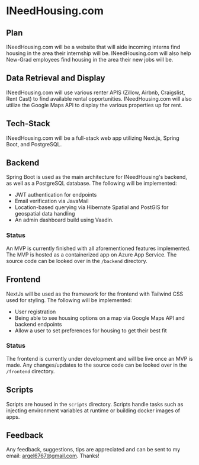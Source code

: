 # INeedHousing.com

## Plan
INeedHousing.com will be a website that will aide incoming interns find housing in the area their internship will be. INeedHousing.com will also help New-Grad employees
find housing in the area their new jobs will be.

## Data Retrieval and Display
INeedHousing.com will use various renter APIS (Zillow, Airbnb, Craigslist, Rent Cast) to find available rental opportunities.
INeedHousing.com will also utilize the Google Maps API to display the various properties up for rent.

## Tech-Stack
INeedHousing.com will be a full-stack web app utilizing Next.js, Spring Boot, and PostgreSQL.

## Backend
Spring Boot is used as the main architecture for INeedHousing's backend, as well as a PostgreSQL database.
The following will be implemented:
- JWT authentication for endpoints
- Email verification via JavaMail
- Location-based querying via Hibernate Spatial and PostGIS for geospatial data handling
- An admin dashboard build using Vaadin.

### Status
An MVP is currently finished with all aforementioned features implemented. The MVP is hosted as a containerized app on Azure App Service. The source code can be looked over in the `/backend` directory.

## Frontend
NextJs will be used as the framework for the frontend with Tailwind CSS used for styling.
The following will be implemented:
- User registration
- Being able to see housing options on a map via Google Maps API and backend endpoints
- Allow a user to set preferences for housing to get their best fit

### Status
The frontend is currently under development and will be live once an MVP is made. Any changes/updates to the source code can be looked over in the `/frontend` directory.

## Scripts
Scripts are housed in the `scripts` directory. Scripts handle tasks such as injecting environment variables at runtime or building docker images of apps.

## Feedback
Any feedback, suggestions, tips are appreciated and can be sent to my email: [argel6767@gmail.com](mailto:argel6767@gmail.com). Thanks!
